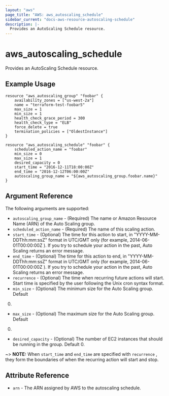 ```yaml
---
layout: "aws"
page_title: "AWS: aws_autoscaling_schedule"
sidebar_current: "docs-aws-resource-autoscaling-schedule"
description: |-
  Provides an AutoScaling Schedule resource.
---
```


# aws\_autoscaling\_schedule

Provides an AutoScaling Schedule resource.

## Example Usage
```
resource "aws_autoscaling_group" "foobar" {
    availability_zones = ["us-west-2a"]
    name = "terraform-test-foobar5"
    max_size = 1
    min_size = 1
    health_check_grace_period = 300
    health_check_type = "ELB"
    force_delete = true
    termination_policies = ["OldestInstance"]
}

resource "aws_autoscaling_schedule" "foobar" {
    scheduled_action_name = "foobar"
    min_size = 0
    max_size = 1
    desired_capacity = 0
    start_time = "2016-12-11T18:00:00Z"
    end_time = "2016-12-12T06:00:00Z"
    autoscaling_group_name = "${aws_autoscaling_group.foobar.name}"
}
```

## Argument Reference

The following arguments are supported:

* `autoscaling_group_name` - (Required) The name or Amazon Resource Name (ARN) of the Auto Scaling group.
* `scheduled_action_name` - (Required) The name of this scaling action.
* `start_time` - (Optional) The time for this action to start, in "YYYY-MM-DDThh:mm:ssZ" format in UTC/GMT only (for example, 2014-06-01T00:00:00Z ).
                            If you try to schedule your action in the past, Auto Scaling returns an error message.
* `end_time` - (Optional) The time for this action to end, in "YYYY-MM-DDThh:mm:ssZ" format in UTC/GMT only (for example, 2014-06-01T00:00:00Z ).
                          If you try to schedule your action in the past, Auto Scaling returns an error message.
* `recurrence` - (Optional) The time when recurring future actions will start. Start time is specified by the user following the Unix cron syntax format.
* `min_size` - (Optional) The minimum size for the Auto Scaling group. Default
0.
* `max_size` - (Optional) The maximum size for the Auto Scaling group. Default
0.
* `desired_capacity` - (Optional) The number of EC2 instances that should be running in the group. Default 0.

~> **NOTE:** When `start_time` and `end_time` are specified with `recurrence` , they form the boundaries of when the recurring action will start and stop.

## Attribute Reference
* `arn` - The ARN assigned by AWS to the autoscaling schedule.
